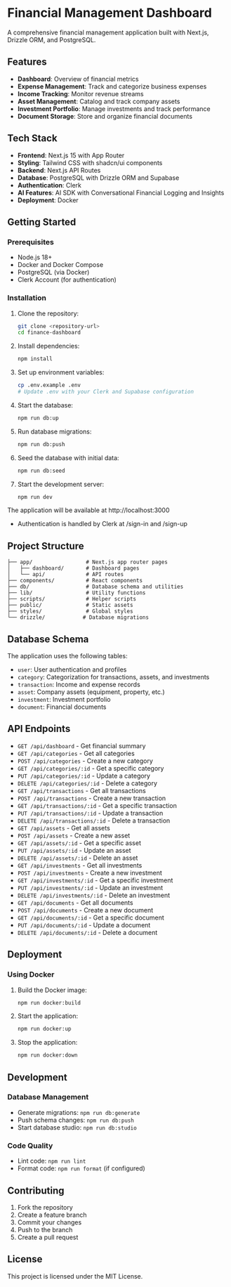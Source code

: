# Financial Management Dashboard

A comprehensive financial management application built with Next.js, Drizzle ORM, and PostgreSQL.

## Features

- **Dashboard**: Overview of financial metrics
- **Expense Management**: Track and categorize business expenses
- **Income Tracking**: Monitor revenue streams
- **Asset Management**: Catalog and track company assets
- **Investment Portfolio**: Manage investments and track performance
- **Document Storage**: Store and organize financial documents

## Tech Stack

- **Frontend**: Next.js 15 with App Router
- **Styling**: Tailwind CSS with shadcn/ui components
- **Backend**: Next.js API Routes
- **Database**: PostgreSQL with Drizzle ORM and Supabase
- **Authentication**: Clerk
- **AI Features**: AI SDK with Conversational Financial Logging and Insights
- **Deployment**: Docker

## Getting Started

### Prerequisites

- Node.js 18+
- Docker and Docker Compose
- PostgreSQL (via Docker)
- Clerk Account (for authentication)

### Installation

1. Clone the repository:
   ```bash
   git clone <repository-url>
   cd finance-dashboard
   ```

2. Install dependencies:
   ```bash
   npm install
   ```

3. Set up environment variables:
   ```bash
   cp .env.example .env
   # Update .env with your Clerk and Supabase configuration
   ```

4. Start the database:
   ```bash
   npm run db:up
   ```

5. Run database migrations:
   ```bash
   npm run db:push
   ```

6. Seed the database with initial data:
   ```bash
   npm run db:seed
   ```

7. Start the development server:
   ```bash
   npm run dev
   ```

The application will be available at http://localhost:3000
- Authentication is handled by Clerk at /sign-in and /sign-up

## Project Structure

```
├── app/                 # Next.js app router pages
│   ├── dashboard/       # Dashboard pages
│   └── api/             # API routes
├── components/          # React components
├── db/                  # Database schema and utilities
├── lib/                 # Utility functions
├── scripts/             # Helper scripts
├── public/              # Static assets
├── styles/              # Global styles
└── drizzle/            # Database migrations
```

## Database Schema

The application uses the following tables:

- `user`: User authentication and profiles
- `category`: Categorization for transactions, assets, and investments
- `transaction`: Income and expense records
- `asset`: Company assets (equipment, property, etc.)
- `investment`: Investment portfolio
- `document`: Financial documents

## API Endpoints

- `GET /api/dashboard` - Get financial summary
- `GET /api/categories` - Get all categories
- `POST /api/categories` - Create a new category
- `GET /api/categories/:id` - Get a specific category
- `PUT /api/categories/:id` - Update a category
- `DELETE /api/categories/:id` - Delete a category
- `GET /api/transactions` - Get all transactions
- `POST /api/transactions` - Create a new transaction
- `GET /api/transactions/:id` - Get a specific transaction
- `PUT /api/transactions/:id` - Update a transaction
- `DELETE /api/transactions/:id` - Delete a transaction
- `GET /api/assets` - Get all assets
- `POST /api/assets` - Create a new asset
- `GET /api/assets/:id` - Get a specific asset
- `PUT /api/assets/:id` - Update an asset
- `DELETE /api/assets/:id` - Delete an asset
- `GET /api/investments` - Get all investments
- `POST /api/investments` - Create a new investment
- `GET /api/investments/:id` - Get a specific investment
- `PUT /api/investments/:id` - Update an investment
- `DELETE /api/investments/:id` - Delete an investment
- `GET /api/documents` - Get all documents
- `POST /api/documents` - Create a new document
- `GET /api/documents/:id` - Get a specific document
- `PUT /api/documents/:id` - Update a document
- `DELETE /api/documents/:id` - Delete a document

## Deployment

### Using Docker

1. Build the Docker image:
   ```bash
   npm run docker:build
   ```

2. Start the application:
   ```bash
   npm run docker:up
   ```

3. Stop the application:
   ```bash
   npm run docker:down
   ```

## Development

### Database Management

- Generate migrations: `npm run db:generate`
- Push schema changes: `npm run db:push`
- Start database studio: `npm run db:studio`

### Code Quality

- Lint code: `npm run lint`
- Format code: `npm run format` (if configured)

## Contributing

1. Fork the repository
2. Create a feature branch
3. Commit your changes
4. Push to the branch
5. Create a pull request

## License

This project is licensed under the MIT License.